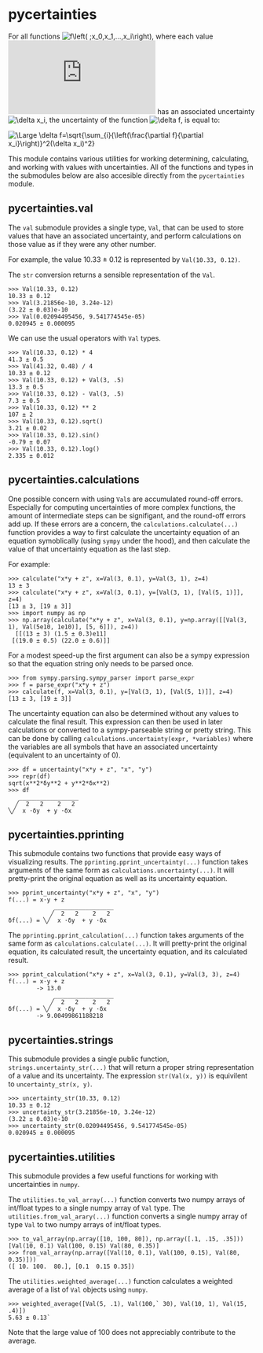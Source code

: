# pycertainties

For all functions ![f\left( ;x_0,x_1,...,x_i\right)](https://latex.codecogs.com/svg.latex?f\left(&space;x_0,x_1,...,x_i\right)), where each value ![x_i](https://latex.codecogs.com/svg.latex?x_i) has an associated uncertainty ![\delta x_i](https://latex.codecogs.com/svg.latex?\delta&space;x_i), the uncertainty of the function ![\delta f](https://latex.codecogs.com/svg.latex?\delta&space;f), is equal to:

![\Large \delta f=\sqrt{\sum_{i}{\left(\frac{\partial f}{\partial x_i}\right)}^2(\delta x_i)^2}](https://latex.codecogs.com/svg.latex?&space;\delta&space;f=\sqrt{\sum_{i}{\left(\frac{\partial&space;f}{\partial&space;x_i}\right)}^2(\delta&space;x_i)^2})

This module contains various utilities for working determining, calculating, and working with values with uncertainties. All of the functions and types in the submodules below are also accesible directly from the `pycertainties` module.

## pycertainties.val

The `val` submodule provides a single type, `Val`, that can be used to store values that have an associated uncertainty, and perform calculations on those value as if they were any other number.

For example, the value 10.33 ± 0.12 is represented by `Val(10.33, 0.12)`. 


The `str` conversion returns a sensible representation of the `Val`.

    >>> Val(10.33, 0.12)
    10.33 ± 0.12
    >>> Val(3.21856e-10, 3.24e-12)
    (3.22 ± 0.03)e-10
    >>> Val(0.02094495456, 9.541774545e-05)
    0.020945 ± 0.000095

We can use the usual operators with `Val` types.

    >>> Val(10.33, 0.12) * 4
    41.3 ± 0.5
    >>> Val(41.32, 0.48) / 4
    10.33 ± 0.12
    >>> Val(10.33, 0.12) + Val(3, .5)
    13.3 ± 0.5
    >>> Val(10.33, 0.12) - Val(3, .5)
    7.3 ± 0.5
    >>> Val(10.33, 0.12) ** 2
    107 ± 2
    >>> Val(10.33, 0.12).sqrt()
    3.21 ± 0.02
    >>> Val(10.33, 0.12).sin()
    -0.79 ± 0.07
    >>> Val(10.33, 0.12).log()
    2.335 ± 0.012

## pycertainties.calculations

One possible concern with using `Val`s are accumulated round-off errors. Especially for computing uncertainties of more complex functions, the amount of intermediate steps can be signifigant, and the round-off errors add up.
If these errors are a concern, the `calculations.calculate(...)` function provides a way to first calculate the uncertainty equation of an equation symoblically (using `sympy` under the hood), and then calculate the value of that uncertainty equation as the last step.

For example:

    >>> calculate("x*y + z", x=Val(3, 0.1), y=Val(3, 1), z=4)
    13 ± 3
    >>> calculate("x*y + z", x=Val(3, 0.1), y=[Val(3, 1), [Val(5, 1)]], z=4)
    [13 ± 3, [19 ± 3]]
    >>> import numpy as np
    >>> np.array(calculate("x*y + z", x=Val(3, 0.1), y=np.array([[Val(3, 1), Val(5e10, 1e10)], [5, 6]]), z=4))
      [[(13 ± 3) (1.5 ± 0.3)e11] 
     [(19.0 ± 0.5) (22.0 ± 0.6)]]

For a modest speed-up the first argument can also be a sympy expression so that the equation string only needs to be parsed once.

    >>> from sympy.parsing.sympy_parser import parse_expr
    >>> f = parse_expr("x*y + z")
    >>> calculate(f, x=Val(3, 0.1), y=[Val(3, 1), [Val(5, 1)]], z=4) 
    [13 ± 3, [19 ± 3]]

The uncertainty equation can also be determined without any values to calculate the final result. This expression can then be used in later calculations or converted to a sympy-parseable string or pretty string. This can be done by calling `calculations.uncertainty(expr, *variables)` where the variables are all symbols that have an associated uncertainty (equivalent to an uncertainty of 0).

    >>> df = uncertainty("x*y + z", "x", "y")
    >>> repr(df)
    sqrt(x**2*δy**2 + y**2*δx**2)
    >>> df
       _________________
      ╱  2   2    2   2
    ╲╱  x ⋅δy  + y ⋅δx

## pycertainties.pprinting

This submodule contains two functions that provide easy ways of visualizing results. The `pprinting.pprint_uncertainty(...)` function takes arguments of the same form as `calculations.uncertainty(...)`. It will pretty-print the original equation as well as its uncertainty equation.

    >>> pprint_uncertainty("x*y + z", "x", "y")
    f(...) = x⋅y + z
                 _________________
                ╱  2   2    2   2
    δf(...) = ╲╱  x ⋅δy  + y ⋅δx


 The `pprinting.pprint_calculation(...)` function  takes arguments of the same form as `calculations.calculate(...)`. It will pretty-print the original equation, its calculated result, the uncertainty equation, and its calculated result.

    >>> pprint_calculation("x*y + z", x=Val(3, 0.1), y=Val(3, 3), z=4)
    f(...) = x⋅y + z
            -> 13.0
                 _________________
                ╱  2   2    2   2
    δf(...) = ╲╱  x ⋅δy  + y ⋅δx
            -> 9.00499861188218

## pycertainties.strings

This submodule provides a single public function, `strings.uncertainty_str(...)` that will return a proper string representation of a value and its uncertainty. The expression `str(Val(x, y))` is equivilent to `uncertainty_str(x, y)`.

    >>> uncertainty_str(10.33, 0.12)
    10.33 ± 0.12
    >>> uncertainty_str(3.21856e-10, 3.24e-12)
    (3.22 ± 0.03)e-10
    >>> uncertainty_str(0.02094495456, 9.541774545e-05)
    0.020945 ± 0.000095

## pycertainties.utilities

This submodule provides a few useful functions for working with uncertainties in `numpy`.

The `utilities.to_val_array(...)` function converts two numpy arrays of int/float types to a single numpy array of `Val` type. The `utilities.from_val_arary(...)` function converts a single numpy array of type `Val` to two numpy arrays of int/float types.

    >>> to_val_array(np.array([10, 100, 80]), np.array([.1, .15, .35]))
    [Val(10, 0.1) Val(100, 0.15) Val(80, 0.35)]
    >>> from_val_array(np.array([Val(10, 0.1), Val(100, 0.15), Val(80, 0.35)]))
    ([ 10. 100.  80.], [0.1  0.15 0.35])

The `utilities.weighted_average(...)` function calculates a weighted average of a list of `Val` objects using `numpy`.

    >>> weighted_average([Val(5, .1), Val(100,` 30), Val(10, 1), Val(15, .4)])
    5.63 ± 0.13`

Note that the large value of 100 does not appreciably contribute to the average.